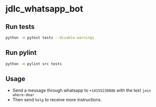 # jdlc_whatsapp_bot

## Run tests

```bash
python -m pytest tests --disable-warnings
```

## Run pylint

```bash
python -m pylint src tests
```

## Usage

- Send a message through whatsapp to `+14155238886` with the text `join where-dear`
- Then send `help` to receive more instructions.
